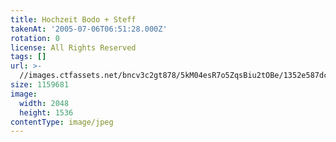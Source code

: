 ```yaml
---
title: Hochzeit Bodo + Steff
takenAt: '2005-07-06T06:51:28.000Z'
rotation: 0
license: All Rights Reserved
tags: []
url: >-
  //images.ctfassets.net/bncv3c2gt878/5kM04esR7o5ZqsBiu2tOBe/1352e587dc7e89f645a88825f94018a9/hochzeit-bodo--steff_4560368666_o
size: 1159681
image:
  width: 2048
  height: 1536
contentType: image/jpeg
---
```


